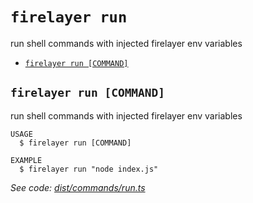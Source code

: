 `firelayer run`
===============

run shell commands with injected firelayer env variables

* [`firelayer run [COMMAND]`](#firelayer-run-command)

## `firelayer run [COMMAND]`

run shell commands with injected firelayer env variables

```
USAGE
  $ firelayer run [COMMAND]

EXAMPLE
  $ firelayer run "node index.js"
```

_See code: [dist/commands/run.ts](https://github.com/firelayer/firelayer/blob/v1.0.0-alpha.16/dist/commands/run.ts)_
